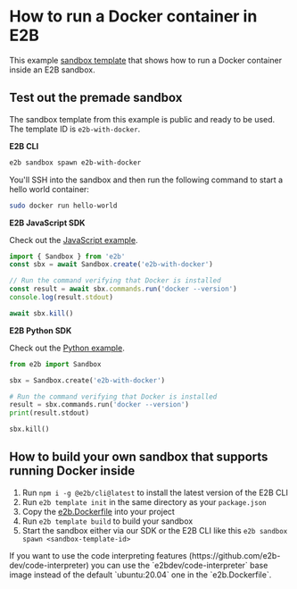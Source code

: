 # How to run a Docker container in E2B

This example [sandbox template](https://e2b.dev/docs/sandbox-template) that shows how to run a Docker container inside an E2B sandbox.

## Test out the premade sandbox
The sandbox template from this example is public and ready to be used. The template ID is `e2b-with-docker`.

**E2B CLI**
```bash
e2b sandbox spawn e2b-with-docker
```
You'll SSH into the sandbox and then run the following command to start a hello world container:
```bash
sudo docker run hello-world
```

**E2B JavaScript SDK**

Check out the [JavaScript example](./js/index.ts).
```js
import { Sandbox } from 'e2b'
const sbx = await Sandbox.create('e2b-with-docker')

// Run the command verifying that Docker is installed
const result = await sbx.commands.run('docker --version')
console.log(result.stdout)

await sbx.kill()
```

**E2B Python SDK**

Check out the [Python example](./python/main.py).
```python
from e2b import Sandbox

sbx = Sandbox.create('e2b-with-docker')

# Run the command verifying that Docker is installed
result = sbx.commands.run('docker --version')
print(result.stdout)

sbx.kill()
```

## How to build your own sandbox that supports running Docker inside

1. Run `npm i -g @e2b/cli@latest` to install the latest version of the E2B CLI
1. Run `e2b template init` in the same directory as your `package.json`
1. Copy the [e2b.Dockerfile](./e2b.Dockerfile) into your project
1. Run `e2b template build` to build your sandbox
1. Start the sandbox either via our SDK or the E2B CLI like this `e2b sandbox spawn <sandbox-template-id>`


<Note>
If you want to use the code interpreting features (https://github.com/e2b-dev/code-interpreter)
you can use the `e2bdev/code-interpreter` base image instead of the default `ubuntu:20.04` one in the `e2b.Dockerfile`.
</Note>
